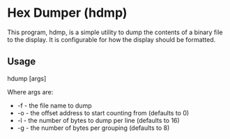 # Hex Dumper (hdmp)
This program, hdmp, is a simple utility to dump the contents of a binary file to the display. It is configurable for how the display should be formatted.

## Usage

hdump [args]

Where args are:

* -f - the file name to dump
* -o - the offset address to start counting from (defaults to 0)
* -l - the number of bytes to dump per line (defaults to 16)
* -g - the number of bytes per grouping (defaults to 8)


